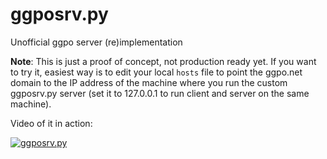 ggposrv.py
==========

Unofficial ggpo server (re)implementation

**Note**: This is just a proof of concept, not production ready yet.
 If you want to try it, easiest way is to edit your local `hosts` file to point the ggpo.net domain to the IP address of the machine where you run the custom ggposrv.py server (set it to 127.0.0.1 to run client and server on the same machine).

Video of it in action:

[![ggposrv.py](http://img.youtube.com/vi/9z2_oeFO2C4/0.jpg)](http://youtu.be/9z2_oeFO2C4)

